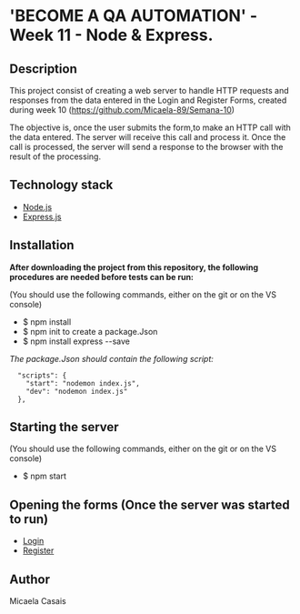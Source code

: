 # 'BECOME A QA AUTOMATION' - Week 11 - Node & Express.

## Description
This project consist of creating a web server to handle HTTP requests and responses from the data entered in the Login and Register Forms, created during week 10 (https://github.com/Micaela-89/Semana-10)

The objective is, once the user submits the form,to make an HTTP call with the data entered. The server will receive this call and process it. Once the call is processed, the server will send a response to the browser with the result of the processing.

## Technology stack
* [Node.js](https://nodejs.org/es/docs/)
* [Express.js](https://expressjs.com/es/) 

## Installation 

**After downloading the project from this repository, the following procedures are needed before tests can be run:**

 (You should use the following commands, either on the git or on the VS console)

* $ npm install
* $ npm init to create a package.Json 
* $ npm install express --save

 *The package.Json should contain the following script:*
 
      "scripts": {
        "start": "nodemon index.js",
        "dev": "nodemon index.js"
      },

## Starting the server 
 (You should use the following commands, either on the git or on the VS console)
 
* $ npm start

## Opening the forms  (Once the server was started to run)

*   [Login](http://localhost:4000/login)
*   [Register](http://localhost:4000/register)

## Author
Micaela Casais
